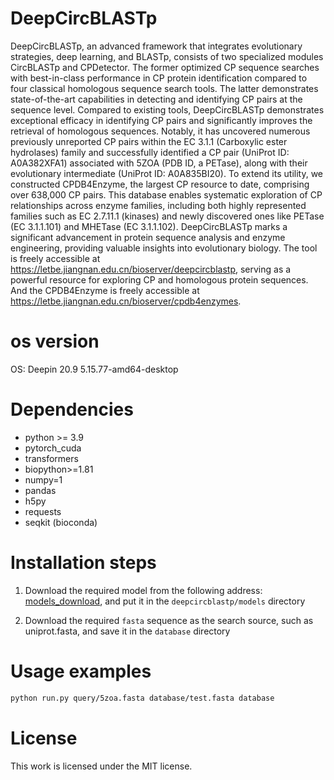 # DeepCircBLASTp

DeepCircBLASTp, an advanced framework that integrates evolutionary strategies, deep learning, and BLASTp, consists of two specialized modules CircBLASTp and CPDetector. The former optimized CP sequence searches with best-in-class performance in CP protein identification compared to four classical homologous sequence search tools. The latter demonstrates state-of-the-art capabilities in detecting and identifying CP pairs at the sequence level. Compared to existing tools, DeepCircBLASTp demonstrates exceptional efficacy in identifying CP pairs and significantly improves the retrieval of homologous sequences. Notably, it has uncovered numerous previously unreported CP pairs within the EC 3.1.1 (Carboxylic ester hydrolases) family and successfully identified a CP pair (UniProt ID: A0A382XFA1) associated with 5ZOA (PDB ID, a PETase), along with their evolutionary intermediate (UniProt ID: A0A835BI20). To extend its utility, we constructed CPDB4Enzyme, the largest CP resource to date, comprising over 638,000 CP pairs. This database enables systematic exploration of CP relationships across enzyme families, including both highly represented families such as EC 2.7.11.1 (kinases) and newly discovered ones like PETase (EC 3.1.1.101) and MHETase (EC 3.1.1.102). DeepCircBLASTp marks a significant advancement in protein sequence analysis and enzyme engineering, providing valuable insights into evolutionary biology. The tool is freely accessible at https://letbe.jiangnan.edu.cn/bioserver/deepcircblastp, serving as a powerful resource for exploring CP and homologous protein sequences. And the CPDB4Enzyme is freely accessible at https://letbe.jiangnan.edu.cn/bioserver/cpdb4enzymes. 

# os version
OS: Deepin 20.9 5.15.77-amd64-desktop

# Dependencies
- python >= 3.9
- pytorch_cuda
- transformers
- biopython>=1.81
- numpy=1
- pandas
- h5py
- requests
- seqkit (bioconda) 


# Installation steps
1. Download the required model from the following address: [models_download](https://zenodo.org/records/10.5281/zenodo.15241259.), and put it in the `deepcircblastp/models` directory 

2. Download the required `fasta` sequence as the search source, such as uniprot.fasta, and save it in the `database` directory
   


# Usage examples
```bash
python run.py query/5zoa.fasta database/test.fasta database 
```



# License
This work is licensed under the MIT license.









